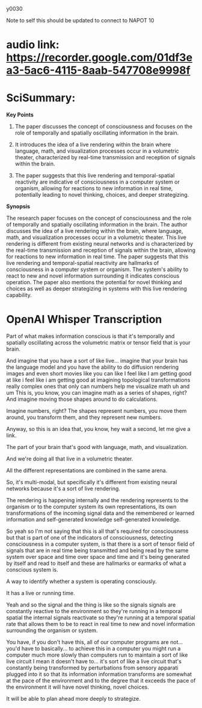 y0030

Note to self this should be updated to connect to NAPOT 10

# audio link: https://recorder.google.com/01df3ea3-5ac6-4115-8aab-547708e9998f

# SciSummary:
**Key Points**

1. The paper discusses the concept of consciousness and focuses on the role of temporally and spatially oscillating information in the brain.

2. It introduces the idea of a live rendering within the brain where language, math, and visualization processes occur in a volumetric theater, characterized by real-time transmission and reception of signals within the brain.

3. The paper suggests that this live rendering and temporal-spatial reactivity are indicative of consciousness in a computer system or organism, allowing for reactions to new information in real time, potentially leading to novel thinking, choices, and deeper strategizing.

**Synopsis**

The research paper focuses on the concept of consciousness and the role of temporally and spatially oscillating information in the brain. The author discusses the idea of a live rendering within the brain, where language, math, and visualization processes occur in a volumetric theater. This live rendering is different from existing neural networks and is characterized by the real-time transmission and reception of signals within the brain, allowing for reactions to new information in real time. The paper suggests that this live rendering and temporal-spatial reactivity are hallmarks of consciousness in a computer system or organism. The system's ability to react to new and novel information surrounding it indicates conscious operation. The paper also mentions the potential for novel thinking and choices as well as deeper strategizing in systems with this live rendering capability.

# OpenAI Whisper Transcription
 Part of what makes information conscious is that it's temporally and spatially oscillating across the volumetric matrix or tensor field that is your brain.

 And imagine that you have a sort of like live... imagine that your brain has the language model and you have the ability to do diffusion rendering images and even short movies like you can like I feel like I am getting good at like i feel like i am getting good at imagining topological transformations really complex ones that only can numbers help me visualize math uh and um This is, you know, you can imagine math as a series of shapes, right? And imagine moving those shapes around to do calculations.

 Imagine numbers, right? The shapes represent numbers, you move them around, you transform them, and they represent new numbers.

 Anyway, so this is an idea that, you know, hey wait a second, let me give a link.

 The part of your brain that's good with language, math, and visualization.

 And we're doing all that live in a volumetric theater.

 All the different representations are combined in the same arena.

 So, it's multi-modal, but specifically it's different from existing neural networks because it's a sort of live rendering.

 The rendering is happening internally and the rendering represents to the organism or to the computer system its own representations, its own transformations of the incoming signal data and the remembered or learned information and self-generated knowledge self-generated knowledge.

 So yeah so I'm not saying that this is all that's required for consciousness but that is part of one of the indicators of consciousness, detecting consciousness in a computer system, is that there is a sort of tensor field of signals that are in real time being transmitted and being read by the same system over space and time over space and time and it's being generated by itself and read to itself and these are hallmarks or earmarks of what a conscious system is.

 A way to identify whether a system is operating consciously.

 It has a live or running time.

 Yeah and so the signal and the thing is like so the signals signals are constantly reactive to the environment so they're running in a temporal spatial the internal signals reactivate so they're running at a temporal spatial rate that allows them to be to react in real time to new and novel information surrounding the organism or system.

 You have, if you don't have this, all of our computer programs are not... you'd have to basically... to achieve this in a computer you might run a computer much more slowly than computers run to maintain a sort of like live circuit I mean it doesn't have to... it's sort of like a live circuit that's constantly being transformed by perturbations from sensory apparati plugged into it so that its information information transforms are somewhat at the pace of the environment and to the degree that it exceeds the pace of the environment it will have novel thinking, novel choices.

 It will be able to plan ahead more deeply to strategize.

